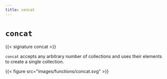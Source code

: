```yaml
---
title: concat
---
```


# `concat`

{{< signature concat >}}

`concat` accepts any arbitrary number of collections and uses their elements to create a single collection.

{{< figure src="images/functions/concat.svg" >}}
